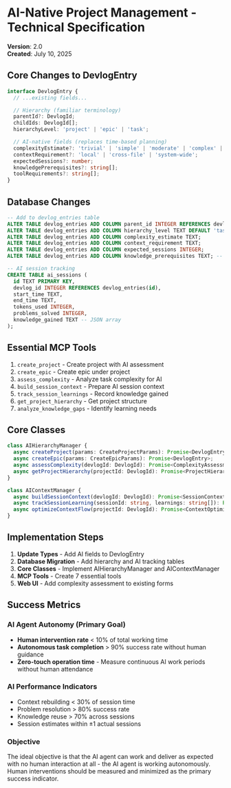 # AI-Native Project Management - Technical Specification

**Version**: 2.0  
**Created**: July 10, 2025

## Core Changes to DevlogEntry

```typescript
interface DevlogEntry {
  // ...existing fields...

  // Hierarchy (familiar terminology)
  parentId?: DevlogId;
  childIds: DevlogId[];
  hierarchyLevel: 'project' | 'epic' | 'task';

  // AI-native fields (replaces time-based planning)
  complexityEstimate?: 'trivial' | 'simple' | 'moderate' | 'complex' | 'research';
  contextRequirement?: 'local' | 'cross-file' | 'system-wide';
  expectedSessions?: number;
  knowledgePrerequisites?: string[];
  toolRequirements?: string[];
}
```

## Database Changes

```sql
-- Add to devlog_entries table
ALTER TABLE devlog_entries ADD COLUMN parent_id INTEGER REFERENCES devlog_entries(id);
ALTER TABLE devlog_entries ADD COLUMN hierarchy_level TEXT DEFAULT 'task';
ALTER TABLE devlog_entries ADD COLUMN complexity_estimate TEXT;
ALTER TABLE devlog_entries ADD COLUMN context_requirement TEXT;
ALTER TABLE devlog_entries ADD COLUMN expected_sessions INTEGER;
ALTER TABLE devlog_entries ADD COLUMN knowledge_prerequisites TEXT; -- JSON array

-- AI session tracking
CREATE TABLE ai_sessions (
  id TEXT PRIMARY KEY,
  devlog_id INTEGER REFERENCES devlog_entries(id),
  start_time TEXT,
  end_time TEXT,
  tokens_used INTEGER,
  problems_solved INTEGER,
  knowledge_gained TEXT -- JSON array
);
```

## Essential MCP Tools

1. `create_project` - Create project with AI assessment
2. `create_epic` - Create epic under project
3. `assess_complexity` - Analyze task complexity for AI
4. `build_session_context` - Prepare AI session context
5. `track_session_learnings` - Record knowledge gained
6. `get_project_hierarchy` - Get project structure
7. `analyze_knowledge_gaps` - Identify learning needs

## Core Classes

```typescript
class AIHierarchyManager {
  async createProject(params: CreateProjectParams): Promise<DevlogEntry>;
  async createEpic(params: CreateEpicParams): Promise<DevlogEntry>;
  async assessComplexity(devlogId: DevlogId): Promise<ComplexityAssessment>;
  async getProjectHierarchy(projectId: DevlogId): Promise<ProjectHierarchy>;
}

class AIContextManager {
  async buildSessionContext(devlogId: DevlogId): Promise<SessionContext>;
  async trackSessionLearning(sessionId: string, learnings: string[]): Promise<void>;
  async optimizeContextFlow(projectId: DevlogId): Promise<ContextOptimization>;
}
```

## Implementation Steps

1. **Update Types** - Add AI fields to DevlogEntry
2. **Database Migration** - Add hierarchy and AI tracking tables
3. **Core Classes** - Implement AIHierarchyManager and AIContextManager
4. **MCP Tools** - Create 7 essential tools
5. **Web UI** - Add complexity assessment to existing forms

## Success Metrics

### AI Agent Autonomy (Primary Goal)
- **Human intervention rate** < 10% of total working time
- **Autonomous task completion** > 90% success rate without human guidance
- **Zero-touch operation time** - Measure continuous AI work periods without human attendance

### AI Performance Indicators
- Context rebuilding < 30% of session time
- Problem resolution > 80% success rate
- Knowledge reuse > 70% across sessions
- Session estimates within ±1 actual sessions

### Objective
The ideal objective is that the AI agent can work and deliver as expected with no human interaction at all - the AI agent is working autonomously. Human interventions should be measured and minimized as the primary success indicator.
